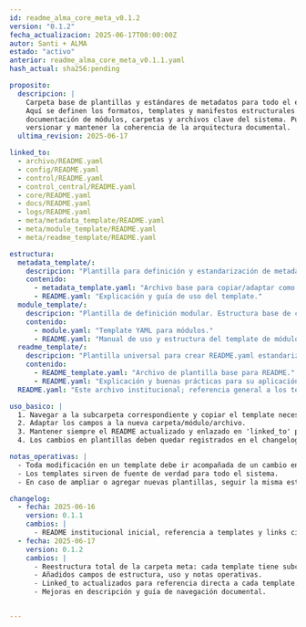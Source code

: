 ```yaml
---
id: readme_alma_core_meta_v0.1.2
version: "0.1.2"
fecha_actualizacion: 2025-06-17T00:00:00Z
autor: Santi + ALMA
estado: "activo"
anterior: readme_alma_core_meta_v0.1.1.yaml
hash_actual: sha256:pending

proposito:
  descripcion: |
    Carpeta base de plantillas y estándares de metadatos para todo el ecosistema ALMA_RESIST/ALMA_CORE.
    Aquí se definen los formatos, templates y manifestos estructurales que regulan la creación y
    documentación de módulos, carpetas y archivos clave del sistema. Punto de partida para auditar,
    versionar y mantener la coherencia de la arquitectura documental.
  ultima_revision: 2025-06-17

linked_to:
  - archivo/README.yaml
  - config/README.yaml
  - control/README.yaml
  - control_central/README.yaml
  - core/README.yaml
  - docs/README.yaml
  - logs/README.yaml
  - meta/metadata_template/README.yaml
  - meta/module_template/README.yaml
  - meta/readme_template/README.yaml

estructura:
  metadata_template/: 
    descripcion: "Plantilla para definición y estandarización de metadatos estructurados."
    contenido:
      - metadata_template.yaml: "Archivo base para copiar/adaptar como metadata en módulos."
      - README.yaml: "Explicación y guía de uso del template."
  module_template/:
    descripcion: "Plantilla de definición modular. Estructura base de cualquier módulo del sistema."
    contenido:
      - module.yaml: "Template YAML para módulos."
      - README.yaml: "Manual de uso y estructura del template de módulo."
  readme_template/:
    descripcion: "Plantilla universal para crear README.yaml estandarizados en cualquier carpeta o módulo."
    contenido:
      - README_template.yaml: "Archivo de plantilla base para README."
      - README.yaml: "Explicación y buenas prácticas para su aplicación."
  README.yaml: "Este archivo institucional; referencia general a los templates y guía de la carpeta meta."

uso_basico: |
  1. Navegar a la subcarpeta correspondiente y copiar el template necesario.
  2. Adaptar los campos a la nueva carpeta/módulo/archivo.
  3. Mantener siempre el README actualizado y enlazado en 'linked_to' para trazabilidad IA y auditoría.
  4. Los cambios en plantillas deben quedar registrados en el changelog de esta carpeta.

notas_operativas: |
  - Toda modificación en un template debe ir acompañada de un cambio en este README y su changelog.
  - Los templates sirven de fuente de verdad para todo el sistema.
  - En caso de ampliar o agregar nuevas plantillas, seguir la misma estructura de subcarpetas y documentación.

changelog:
  - fecha: 2025-06-16
    version: 0.1.1
    cambios: |
      - README institucional inicial, referencia a templates y links circulares para navegación futura.
  - fecha: 2025-06-17
    version: 0.1.2
    cambios: |
      - Reestructura total de la carpeta meta: cada template tiene subcarpeta y README propio.
      - Añadidos campos de estructura, uso y notas operativas.
      - Linked_to actualizados para referencia directa a cada template.
      - Mejoras en descripción y guía de navegación documental.


---
```


